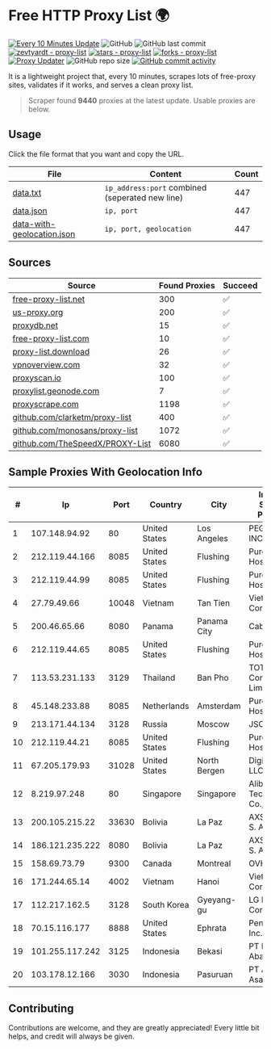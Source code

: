 
# Free HTTP Proxy List 🌍

[![Every 10 Minutes Update](https://github.com/mertguvencli/http-proxy-list/actions/workflows/main.yml/badge.svg?branch=main)](https://github.com/mertguvencli/http-proxy-list/actions/workflows/main.yml)
![GitHub](https://img.shields.io/github/license/mertguvencli/http-proxy-list)
![GitHub last commit](https://img.shields.io/github/last-commit/mertguvencli/http-proxy-list)
[![zevtyardt - proxy-list](https://img.shields.io/static/v1?label=zevtyardt&message=proxy-list&color=blue&logo=github)](https://github.com/zevtyardt/proxy-list "Go to GitHub repo")
[![stars - proxy-list](https://img.shields.io/github/stars/zevtyardt/proxy-list?style=social)](https://github.com/zevtyardt/proxy-list)
[![forks - proxy-list](https://img.shields.io/github/forks/zevtyardt/proxy-list?style=social)](https://github.com/zevtyardt/proxy-list)
[![Proxy Updater](https://github.com/zevtyardt/proxy-list/workflows/Proxy%20Updater/badge.svg)](https://github.com/zevtyardt/proxy-list/actions?query=workflow:"Proxy+Updater")
![GitHub repo size](https://img.shields.io/github/repo-size/zevtyardt/proxy-list)
[![GitHub commit activity](https://img.shields.io/github/commit-activity/m/zevtyardt/proxy-list?logo=commits)](https://github.com/zevtyardt/proxy-list/commits/main)

It is a lightweight project that, every 10 minutes, scrapes lots of free-proxy sites, validates if it works, and serves a clean proxy list.

> Scraper found **9440** proxies at the latest update. Usable proxies are below.

## Usage

Click the file format that you want and copy the URL.

|File|Content|Count|
|----|-------|-----|
|[data.txt](https://raw.githubusercontent.com/mertguvencli/http-proxy-list/main/proxy-list/data.txt)|`ip_address:port` combined (seperated new line)|447|
|[data.json](https://raw.githubusercontent.com/mertguvencli/http-proxy-list/main/proxy-list/data.json)|`ip, port`|447|
|[data-with-geolocation.json](https://raw.githubusercontent.com/mertguvencli/http-proxy-list/main/proxy-list/data-with-geolocation.json)|`ip, port, geolocation`|447|

## Sources

|Source|Found Proxies|Succeed|
|------|-------------|-------|
|[free-proxy-list.net](https://free-proxy-list.net)|300|✅|
|[us-proxy.org](https://www.us-proxy.org)|200|✅|
|[proxydb.net](http://proxydb.net)|15|✅|
|[free-proxy-list.com](https://free-proxy-list.com/?page=&port=&type%5B%5D=http&type%5B%5D=https&up_time=0&search=Search)|10|✅|
|[proxy-list.download](https://www.proxy-list.download/HTTP)|26|✅|
|[vpnoverview.com](https://vpnoverview.com/privacy/anonymous-browsing/free-proxy-servers)|32|✅|
|[proxyscan.io](https://www.proxyscan.io)|100|✅|
|[proxylist.geonode.com](https://proxylist.geonode.com/api/proxy-list?limit=300&page=1&sort_by=lastChecked&sort_type=desc&protocols=http,https)|7|✅|
|[proxyscrape.com](https://api.proxyscrape.com/v2/?request=displayproxies&protocol=http&timeout=10000&country=all&ssl=all&anonymity=all)|1198|✅|
|[github.com/clarketm/proxy-list](https://raw.githubusercontent.com/clarketm/proxy-list/master/proxy-list-raw.txt)|400|✅|
|[github.com/monosans/proxy-list](https://raw.githubusercontent.com/monosans/proxy-list/main/proxies/http.txt)|1072|✅|
|[github.com/TheSpeedX/PROXY-List](https://raw.githubusercontent.com/TheSpeedX/PROXY-List/master/http.txt)|6080|✅|


## Sample Proxies With Geolocation Info

|#|Ip|Port|Country|City|Internet Service Provider|
|-|--|----|-------|----|-------------------------|
|1|107.148.94.92|80|United States|Los Angeles|PEG TECH INC|
|2|212.119.44.166|8085|United States|Flushing|PureVoltage Hosting Inc.|
|3|212.119.44.99|8085|United States|Flushing|PureVoltage Hosting Inc.|
|4|27.79.49.66|10048|Vietnam|Tan Tien|Viettel Corporation|
|5|200.46.65.66|8080|Panama|Panama City|Cable Onda|
|6|212.119.44.65|8085|United States|Flushing|PureVoltage Hosting Inc.|
|7|113.53.231.133|3129|Thailand|Ban Pho|TOT Public Company Limited|
|8|45.148.233.88|8085|Netherlands|Amsterdam|PureVoltage Hosting Inc.|
|9|213.171.44.134|3128|Russia|Moscow|JSC Comcor|
|10|212.119.44.21|8085|United States|Flushing|PureVoltage Hosting Inc.|
|11|67.205.179.93|31028|United States|North Bergen|DigitalOcean, LLC|
|12|8.219.97.248|80|Singapore|Singapore|Alibaba (US) Technology Co., Ltd.|
|13|200.105.215.22|33630|Bolivia|La Paz|AXS Bolivia S. A.|
|14|186.121.235.222|8080|Bolivia|La Paz|AXS Bolivia S. A.|
|15|158.69.73.79|9300|Canada|Montreal|OVH SAS|
|16|171.244.65.14|4002|Vietnam|Hanoi|Viettel Corporation|
|17|112.217.162.5|3128|South Korea|Gyeyang-gu|LG DACOM Corporation|
|18|70.15.116.177|8888|United States|Ephrata|PenTeleData Inc.|
|19|101.255.117.242|3125|Indonesia|Bekasi|PT Remala Abadi|
|20|103.178.12.166|3030|Indonesia|Pasuruan|PT Amerta Asa Media|



## Contributing

Contributions are welcome, and they are greatly appreciated! Every
little bit helps, and credit will always be given.

